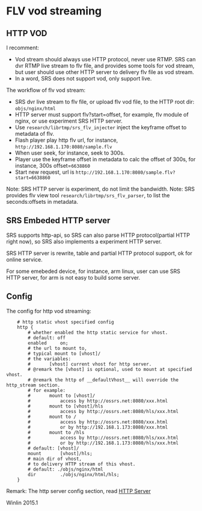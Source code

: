 # FLV vod streaming

## HTTP VOD

I recomment:

* Vod stream should always use HTTP protocol, never use RTMP.
SRS can dvr RTMP live stream to flv file, and provides some tools for vod stream,
but user should use other HTTP server to delivery flv file as vod stream.
* In a word, SRS does not support vod, only support live.

The workflow of flv vod stream:

* SRS dvr live stream to flv file, or upload flv vod file, to the HTTP root dir: `objs/nginx/html`
* HTTP server must support flv?start=offset, for example, flv module of nginx, or use experiment SRS HTTP server.
* Use `research/librtmp/srs_flv_injecter` inject the keyframe offset to metadata of flv.
* Flash player play http flv url, for instance, `http://192.168.1.170:8080/sample.flv`
* When user seek, for instance, seek to 300s.
* Player use the keyframe offset in metadata to calc the offset of 300s, for instance, 300s offset=`6638860`
* Start new request, url is `http://192.168.1.170:8080/sample.flv?start=6638860`

Note: SRS HTTP server is experiment, do not limit the bandwidth.
Note: SRS provides flv view tool `research/librtmp/srs_flv_parser`, to list the seconds:offsets in metadata.

## SRS Embeded HTTP server

SRS supports http-api, so SRS can also parse HTTP protocol(partial HTTP right now), 
so SRS also implements a experiment HTTP server.

SRS HTTP server is rewrite, table and partial HTTP protocol support, 
ok for online service.

For some emebeded device, for instance, arm linux, user can use SRS HTTP server,
for arm is not easy to build some server.

## Config

The config for http vod streaming:

```
    # http static vhost specified config
    http {
        # whether enabled the http static service for vhost.
        # default: off
        enabled     on;
        # the url to mount to, 
        # typical mount to [vhost]/
        # the variables:
        #       [vhost] current vhost for http server.
        # @remark the [vhost] is optional, used to mount at specified vhost.
        # @remark the http of __defaultVhost__ will override the http_stream section.
        # for example:
        #       mount to [vhost]/
        #           access by http://ossrs.net:8080/xxx.html
        #       mount to [vhost]/hls
        #           access by http://ossrs.net:8080/hls/xxx.html
        #       mount to /
        #           access by http://ossrs.net:8080/xxx.html
        #           or by http://192.168.1.173:8080/xxx.html
        #       mount to /hls
        #           access by http://ossrs.net:8080/hls/xxx.html
        #           or by http://192.168.1.173:8080/hls/xxx.html
        # default: [vhost]/
        mount       [vhost]/hls;
        # main dir of vhost,
        # to delivery HTTP stream of this vhost.
        # default: ./objs/nginx/html
        dir         ./objs/nginx/html/hls;
    }
```

Remark: The http server config section, read [HTTP Server](https://github.com/winlinvip/simple-rtmp-server/wiki/v2_EN_HTTPServer#config)

Winlin 2015.1